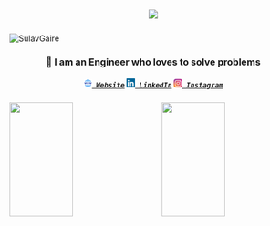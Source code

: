 

<h1 align="center">
  <a href="https://git.io/typing-svg">
    <img src="https://readme-typing-svg.herokuapp.com/?lines=Hi,+There!+👋;It's+me+Sulav+Gaire;Nice+to+meet+you!&center=true&size=30">
  </a>
</h1>

<p align="left"> <img src="https://komarev.com/ghpvc/?username=SulavGaire&label=Profile%20views&color=green&style=plastic" alt="SulavGaire"/> </p>
<h3 align="center">🔭 I am an Engineer who loves to solve problems </h3>


<h5 align="center">
  <code><a href="https://sulavgaire.com.np/" title="Website Profile"><img width="15" src="assets/images/website.svg"> Website</a></code>
  <code><a href="https://www.linkedin.com/in/sulav-gaire-3868a023a/" title="LinkedIn Profile"><img width="15" src="assets/images/linkedin.svg"> LinkedIn</a></code>
  <code><a href="https://www.instagram.com/sulav_gaire/" title="Instagram Profile"><img width="15" src="assets/images/instagram.svg"> Instagram</a></code>
</h5>

<img align="left" width="47%" height="200px" src="https://github-readme-stats.vercel.app/api?username=SulavGaire&show_icons=true&theme=radical"/>

<img align="right" width="47%" height="200px" src="https://github-readme-stats.vercel.app/api/top-langs/?username=SulavGaire&layout=compact&hide_progress=true"/>

